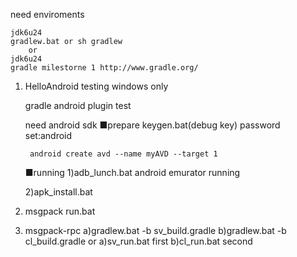 need enviroments 

	jdk6u24
	gradlew.bat or sh gradlew
		or
	jdk6u24
	gradle milestorne 1 http://www.gradle.org/


1. HelloAndroid
	testing windows only

	gradle android plugin test

	need android sdk
	■prepare
		keygen.bat(debug key)
		password set:android
	
		android create avd --name myAVD --target 1
	
	■running
	1)adb_lunch.bat
		android emurator running
	
	2)apk_install.bat

2. msgpack
		run.bat
3. msgpack-rpc
		a)gradlew.bat -b sv_build.gradle
		b)gradlew.bat -b cl_build.gradle
				or
		a)sv_run.bat first
		b)cl_run.bat second

